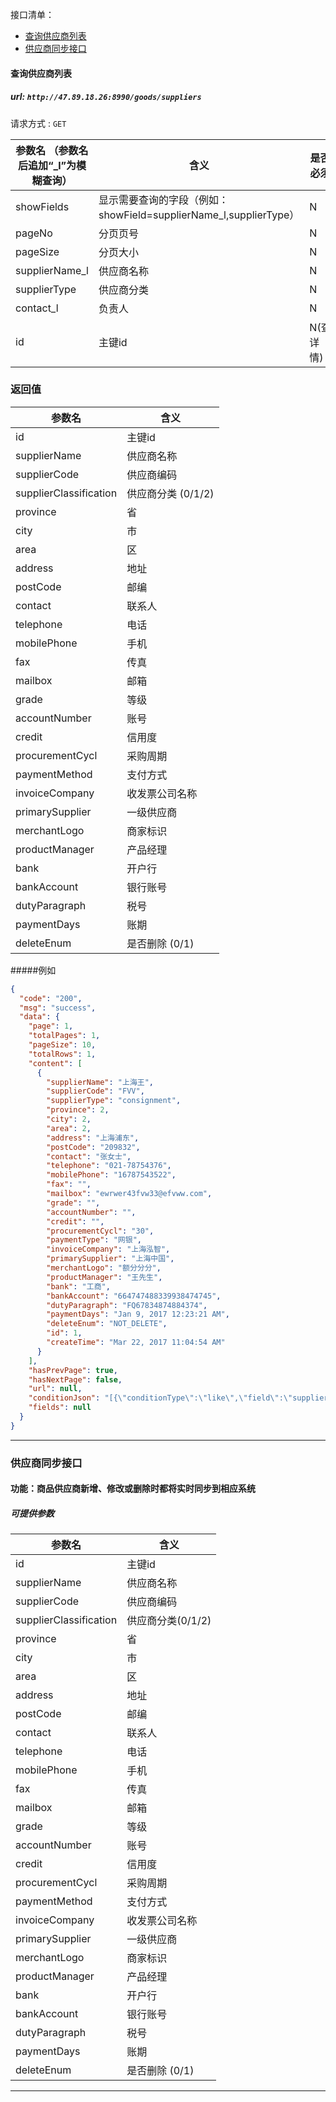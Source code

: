 接口清单：
- [查询供应商列表](#查询供应商列表)
- [供应商同步接口](#供应商同步接口)



#### 查询供应商列表

##### url: `http://47.89.18.26:8990/goods/suppliers`
请求方式 : `GET`

参数名 （参数名后追加“_l”为模糊查询）   | 含义    | 是否必须
-------|--------|-----
showFields|显示需要查询的字段（例如：showField=supplierName_l,supplierType）|N
pageNo|  分页页号 |N
pageSize| 分页大小 |N
supplierName_l|供应商名称| N
supplierType| 供应商分类| N
contact_l|负责人|N
id|主键id|N(查详情)

###  返回值

参数名  | 含义
-------------|-------------
id |主键id 
supplierName|供应商名称
supplierCode|供应商编码
supplierClassification |供应商分类 (0/1/2)
province |省 
city |市 
area |区 
address |地址 
postCode |邮编 
contact |联系人 
telephone |电话 
mobilePhone |手机 
fax |传真 
mailbox |邮箱 
grade |等级 
accountNumber |账号 
credit |信用度 
procurementCycl |采购周期 
paymentMethod |支付方式 
invoiceCompany |收发票公司名称 
primarySupplier |一级供应商 
merchantLogo |商家标识 
productManager |产品经理 
bank |开户行 
bankAccount |银行账号 
dutyParagraph |税号 
paymentDays |账期 
deleteEnum |是否删除 (0/1)

#####例如
```json
{
  "code": "200",
  "msg": "success",
  "data": {
    "page": 1,
    "totalPages": 1,
    "pageSize": 10,
    "totalRows": 1,
    "content": [
      {
        "supplierName": "上海王",
        "supplierCode": "FVV",
        "supplierType": "consignment",
        "province": 2,
        "city": 2,
        "area": 2,
        "address": "上海浦东",
        "postCode": "209832",
        "contact": "张女士",
        "telephone": "021-78754376",
        "mobilePhone": "16787543522",
        "fax": "",
        "mailbox": "ewrwer43fvw33@efvww.com",
        "grade": "",
        "accountNumber": "",
        "credit": "",
        "procurementCycl": "30",
        "paymentType": "网银",
        "invoiceCompany": "上海泓智",
        "primarySupplier": "上海中国",
        "merchantLogo": "额分分分",
        "productManager": "王先生",
        "bank": "工商",
        "bankAccount": "664747488339938474745",
        "dutyParagraph": "FQ67834874884374",
        "paymentDays": "Jan 9, 2017 12:23:21 AM",
        "deleteEnum": "NOT_DELETE",
        "id": 1,
        "createTime": "Mar 22, 2017 11:04:54 AM"
      }
    ],
    "hasPrevPage": true,
    "hasNextPage": false,
    "url": null,
    "conditionJson": "[{\"conditionType\":\"like\",\"field\":\"supplierName\",\"value\":\"王\"},{\"conditionType\":\"like\",\"field\":\"contact\",\"value\":\"张\"},{\"conditionType\":\"equal\",\"field\":\"deleteEnum\",\"value\":\"NOT_DELETE\"},{\"conditionType\":\"equal\",\"field\":\"supplierType\",\"value\":\"consignment\"}]",
    "fields": null
  }
}
```
--------------------------------

### 供应商同步接口
#### 功能：商品供应商新增、修改或删除时都将实时同步到相应系统
##### 可提供参数
参数名  | 含义
-------------|-------------
id |主键id 
supplierName|供应商名称
supplierCode|供应商编码
supplierClassification |供应商分类(0/1/2) 
province |省 
city |市 
area |区 
address |地址 
postCode |邮编 
contact |联系人 
telephone |电话 
mobilePhone |手机 
fax |传真 
mailbox |邮箱 
grade |等级 
accountNumber |账号 
credit |信用度 
procurementCycl |采购周期 
paymentMethod |支付方式 
invoiceCompany |收发票公司名称 
primarySupplier |一级供应商 
merchantLogo |商家标识 
productManager |产品经理 
bank |开户行 
bankAccount |银行账号 
dutyParagraph |税号 
paymentDays |账期 
deleteEnum |是否删除 (0/1)



--------------------------------

